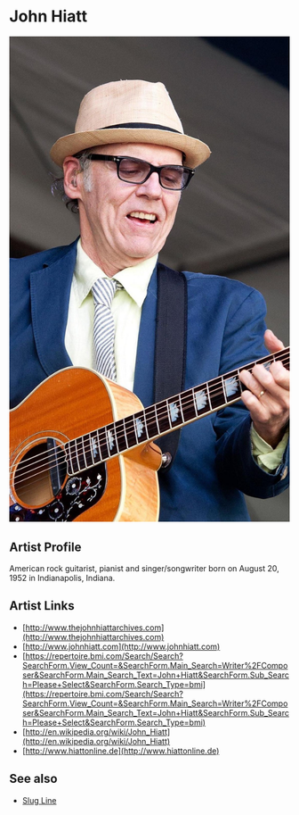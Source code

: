 # John Hiatt

![](../../assets/artists/John_Hiatt.png)

## Artist Profile

American rock guitarist, pianist and singer/songwriter born on August 20, 1952 in Indianapolis, Indiana.

## Artist Links

- [http://www.thejohnhiattarchives.com](http://www.thejohnhiattarchives.com)
- [http://www.johnhiatt.com](http://www.johnhiatt.com)
- [https://repertoire.bmi.com/Search/Search?SearchForm.View_Count=&SearchForm.Main_Search=Writer%2FComposer&SearchForm.Main_Search_Text=John+Hiatt&SearchForm.Sub_Search=Please+Select&SearchForm.Search_Type=bmi](https://repertoire.bmi.com/Search/Search?SearchForm.View_Count=&SearchForm.Main_Search=Writer%2FComposer&SearchForm.Main_Search_Text=John+Hiatt&SearchForm.Sub_Search=Please+Select&SearchForm.Search_Type=bmi)
- [http://en.wikipedia.org/wiki/John_Hiatt](http://en.wikipedia.org/wiki/John_Hiatt)
- [http://www.hiattonline.de](http://www.hiattonline.de)


## See also

- [Slug Line](Slug_Line.md)
